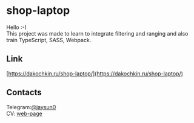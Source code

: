 # shop-laptop
Hello :-) <br>
This project was made to learn to integrate filtering and ranging and also train TypeScript, SASS, Webpack.

## Link
[https://dakochkin.ru/shop-laptop/](https://dakochkin.ru/shop-laptop/)

## Contacts 
Telegram:[@jaysun0](https://t.me/jaysun0)<br>
CV: [web-page](https://jaysuno0.github.io/rsschool-cv/)

